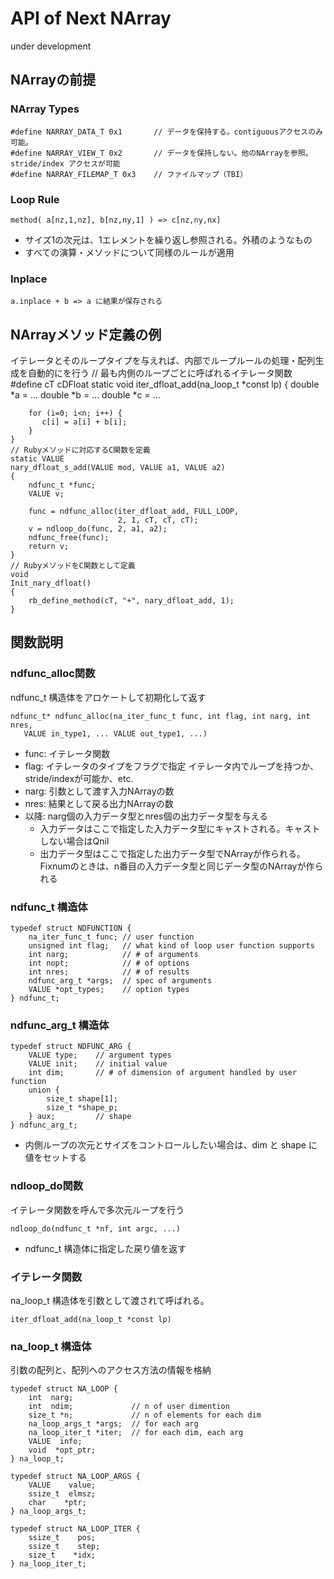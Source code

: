 # API of Next NArray
under development
## NArrayの前提
### NArray Types
    #define NARRAY_DATA_T 0x1       // データを保持する。contiguousアクセスのみ可能。
    #define NARRAY_VIEW_T 0x2       // データを保持しない。他のNArrayを参照。stride/index アクセスが可能
    #define NARRAY_FILEMAP_T 0x3    // ファイルマップ（TBI）

### Loop Rule
    method( a[nz,1,nz], b[nz,ny,1] ) => c[nz,ny,nx]
* サイズ1の次元は、1エレメントを繰り返し参照される。外積のようなもの
* すべての演算・メソッドについて同様のルールが適用

### Inplace
    a.inplace + b => a に結果が保存される

## NArrayメソッド定義の例
イテレータとそのループタイプを与えれば、内部でループルールの処理・配列生成を自動的にを行う
    // 最も内側のループごとに呼ばれるイテレータ関数
    #define cT cDFloat
    static void
    iter_dfloat_add(na_loop_t *const lp)
    {
        double *a = ...
        double *b = ...
        double *c = ...

        for (i=0; i<n; i++) {
           c[i] = a[i] + b[i];
        }
    }
    // Rubyメソッドに対応するC関数を定義
    static VALUE
    nary_dfloat_s_add(VALUE mod, VALUE a1, VALUE a2)
    {
        ndfunc_t *func;
        VALUE v;

        func = ndfunc_alloc(iter_dfloat_add, FULL_LOOP,
                            2, 1, cT, cT, cT);
        v = ndloop_do(func, 2, a1, a2);
        ndfunc_free(func);
        return v;
    }
    // RubyメソッドをC関数として定義
    void
    Init_nary_dfloat()
    {
        rb_define_method(cT, "+", nary_dfloat_add, 1);
    }

## 関数説明
### ndfunc_alloc関数
ndfunc_t 構造体をアロケートして初期化して返す

    ndfunc_t* ndfunc_alloc(na_iter_func_t func, int flag, int narg, int nres,
       VALUE in_type1, ... VALUE out_type1, ...)

* func: イテレータ関数
* flag: イテレータのタイプをフラグで指定 イテレータ内でループを持つか、stride/indexが可能か、etc.
* narg: 引数として渡す入力NArrayの数
* nres: 結果として戻る出力NArrayの数
* 以降: narg個の入力データ型とnres個の出力データ型を与える
    * 入力データはここで指定した入力データ型にキャストされる。キャストしない場合はQnil
    * 出力データ型はここで指定した出力データ型でNArrayが作られる。
      Fixnumのときは、n番目の入力データ型と同じデータ型のNArrayが作られる

### ndfunc_t 構造体

    typedef struct NDFUNCTION {
        na_iter_func_t func; // user function
        unsigned int flag;   // what kind of loop user function supports
        int narg;            // # of arguments
        int nopt;            // # of options
        int nres;            // # of results
        ndfunc_arg_t *args;  // spec of arguments
        VALUE *opt_types;    // option types
    } ndfunc_t;

### ndfunc_arg_t 構造体

    typedef struct NDFUNC_ARG {
        VALUE type;    // argument types
        VALUE init;    // initial value
        int dim;       // # of dimension of argument handled by user function
        union {
            size_t shape[1];
            size_t *shape_p;
        } aux;         // shape
    } ndfunc_arg_t;

* 内側ループの次元とサイズをコントロールしたい場合は、dim と shape に値をセットする

### ndloop_do関数
イテレータ関数を呼んで多次元ループを行う

    ndloop_do(ndfunc_t *nf, int argc, ...)

* ndfunc_t 構造体に指定した戻り値を返す

### イテレータ関数
na_loop_t 構造体を引数として渡されて呼ばれる。

    iter_dfloat_add(na_loop_t *const lp)

### na_loop_t 構造体
引数の配列と、配列へのアクセス方法の情報を格納

    typedef struct NA_LOOP {
        int  narg;
        int  ndim;             // n of user dimention
        size_t *n;             // n of elements for each dim
        na_loop_args_t *args;  // for each arg
        na_loop_iter_t *iter;  // for each dim, each arg
        VALUE  info;
        void  *opt_ptr;
    } na_loop_t;

    typedef struct NA_LOOP_ARGS {
        VALUE    value;
        ssize_t  elmsz;
        char    *ptr;
    } na_loop_args_t;

    typedef struct NA_LOOP_ITER {
        ssize_t    pos;
        ssize_t    step;
        size_t    *idx;
    } na_loop_iter_t;


